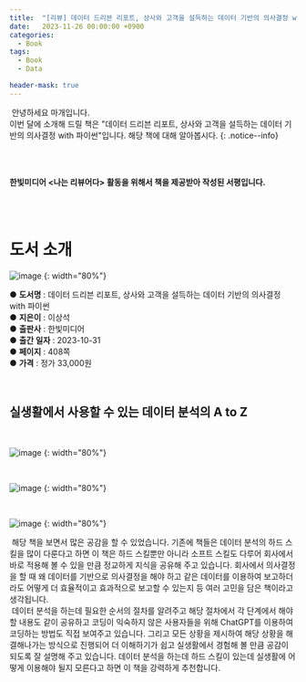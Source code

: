 ```yaml
---
title:  "[리뷰] 데이터 드리븐 리포트, 상사와 고객을 설득하는 데이터 기반의 의사결정 with 파이썬"
date:   2023-11-26 00:00:00 +0900
categories:
  - Book
tags:
  - Book
  - Data

header-mask: true
---
```


&nbsp;안녕하세요 마개입니다.  
이번 달에 소개해 드릴 책은 "데이터 드리븐 리포트, 상사와 고객을 설득하는 데이터 기반의 의사결정 with 파이썬"입니다. 해당 책에 대해 알아봅시다.
{: .notice--info}

<br><br>

**한빛미디어 \<나는 리뷰어다\> 활동을 위해서 책을 제공받아 작성된 서평입니다.**

<br><br>

# 도서 소개

![image](https://github.com/magaeTube/magaeTube.github.io/assets/78892113/b87ec69f-a988-4124-9d76-39a3b2accc91)
{: width="80%"}

● **도서명** : 데이터 드리븐 리포트, 상사와 고객을 설득하는 데이터 기반의 의사결정 with 파이썬  
● **지은이** : 이상석  
● **출판사** : 한빛미디어  
● **출간 일자** : 2023-10-31  
● **페이지** : 408쪽  
● **가격** : 정가 33,000원  

<br>

## 실생활에서 사용할 수 있는 데이터 분석의 A to Z 

<br>

![image](https://github.com/magaeTube/magaeTube.github.io/assets/78892113/3c6116f8-260b-48c1-a132-85d5b88cb260)
{: width="80%"}

<br>

![image](https://github.com/magaeTube/magaeTube.github.io/assets/78892113/21e87b50-ef74-414f-ae46-5e9fb1938acd)
{: width="80%"}

<br>

![image](https://github.com/magaeTube/magaeTube.github.io/assets/78892113/9e605f20-8213-4142-8b22-e3e5d298adf3)
{: width="80%"}

&nbsp;해당 책을 보면서 많은 공감을 할 수 있었습니다. 기존에 책들은 데이터 분석의 하드 스킬을 많이 다룬다고 하면 이 책은 하드 스킬뿐만 아니라 소프트 스킬도 다루어 회사에서 바로 적용해 볼 수 있을 만큼 정교하게 지식을 공유해 주고 있습니다. 회사에서 의사결정을 할 때 왜 데이터를 기반으로 의사결정을 해야 하고 같은 데이터를 이용하여 보고하더라도 어떻게 더 효율적이고 효과적으로 보고할 수 있는지 등 여러 고민을 담은 책이라고 생각됩니다.  
&nbsp;데이터 분석을 하는데 필요한 순서의 절차를 알려주고 해당 절차에서 각 단계에서 해야 할 내용도 같이 공유하고 코딩이 익숙하지 않은 사용자들을 위해 ChatGPT를 이용하여 코딩하는 방법도 직접 보여주고 있습니다. 그리고 모든 상황을 제시하여 해당 상황을 해결해나가는 방식으로 진행되어 더 이해하기가 쉽고 실생활에서 경험해 볼 만큼 공감이 되도록 잘 설명해 주고 있습니다. 데이터 분석을 하는데 하드 스킬이 있는데 실생활에 어떻게 이용해야 될지 모른다고 하면 이 책을 강력하게 추천합니다. 
